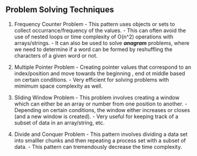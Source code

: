 ## Problem Solving Techniques

1. Frequency Counter Problem
       - This pattern uses objects or sets to collect occurrance/frequency of the values.
       - This can often avoid the use of nested loops or time complexity of O(n^2) operations with arrays/strings.
       - It can also be used to solve ***anagram*** problems, where we need to determine if a word can be formed by reshuffling the characters of a given word or not.

2. Multiple Pointer Problem
        - Creating pointer values that correspond to an index/position and move towards the beginning , end ot middle based on certain conditions.
        - Very efficient for solving problems with mimimum space complexity as well.

3. Sliding Window Problem
        - This problem involves creating a window which can either be an array or number from one position to another.
        - Depending on certain conditions, the window either increases or closes (and a new window is created).
        - Very useful for keeping track of a subset of data in an array/string, etc.

4. Divide and Conquer Problem
        - This pattern involves dividing a data set into smalller chunks and then repeating a process set with a subset of data.
        - This pattern can tremendously decrease the time complexity.
